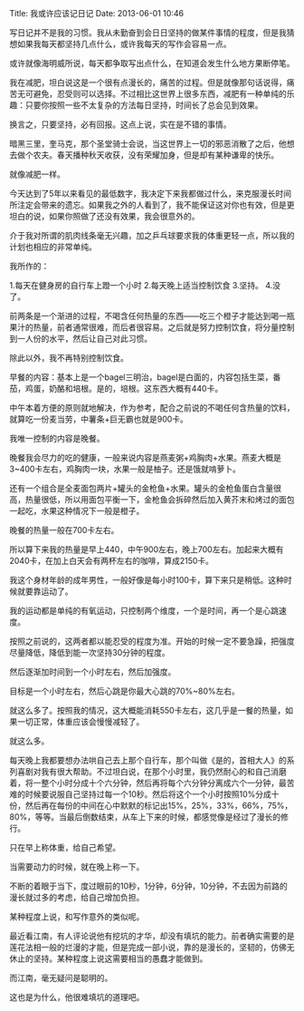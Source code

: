 Title: 我或许应该记日记
Date: 2013-06-01 10:46 

写日记并不是我的习惯。我从未勤奋到会日日坚持的做某件事情的程度，但是我猜想如果我每天都坚持几点什么，或许我每天的写作会容易一点。

或许就像海明威所说，每天都争取写出点什么，在知道会发生什么地方果断停笔。

我在减肥，坦白说这是一个很有点漫长的，痛苦的过程。但是就像那句话说得，痛苦无可避免，忍受则可以选择。不过相比这世界上很多东西，减肥有一种单纯的乐趣：只要你按照一些不太复杂的方法每日坚持，时间长了总会见到效果。

换言之，只要坚持，必有回报。这点上说，实在是不错的事情。

暗黑三里，奎马克，那个圣堂骑士会说，当这世界上一切的邪恶消散了之后，他想去做个农夫。春天播种秋天收获，没有荣耀加身，但是却有某种谦卑的快乐。

就像减肥一样。

今天达到了5年以来看见的最低数字，我决定下来我都做过什么，来克服漫长时间所注定会带来的遗忘。如果我之外的人看到了，我不能保证这对你也有效，但是更坦白的说，如果你照做了还没有效果，我会很意外的。

介于我对所谓的肌肉线条毫无兴趣，加之乒乓球要求我的体重更轻一点，所以我的计划也相应的非常单纯。

我所作的：

1.每天在健身房的自行车上蹬一个小时
2.每天晚上适当控制饮食
3.坚持。
4.没了。

前两条是一个渐进的过程，不喝含任何热量的东西——吃三个橙子才能达到喝一瓶果汁的热量，前者通常很难，而后者很容易。之后就是努力控制饮食，将分量控制到一人份的水平，然后让自己对此习惯。

除此以外，我不再特别控制饮食。

早餐的内容：基本上是一个bagel三明治，bagel是白面的，内容包括生菜，番茄，鸡蛋，奶酪和培根。是的，培根。这东西大概有440卡。

中午本着方便的原则就地解决，作为参考，配合之前说的不喝任何含热量的饮料，就算吃一份麦当劳，中薯条+巨无霸也就是900卡。

我唯一控制的内容是晚餐。

晚餐我会尽力的吃的健康，一般来说内容是燕麦粥+鸡胸肉+水果。燕麦大概是3~400卡左右，鸡胸肉一块，水果一般是柚子。还是饿就啃萝卜。

还有一个组合是全麦面包两片+罐头的金枪鱼+水果。罐头的金枪鱼蛋白含量很高，热量很低，所以用面包平衡一下，金枪鱼会拆碎然后加入黄芥末和烤过的面包一起吃，水果这种情况下一般是橙子。

晚餐的热量一般在700卡左右。

所以算下来我的热量是早上440，中午900左右，晚上700左右。加起来大概有2040卡，在加上白天会有两杯左右的咖啡，算成2150卡。

我这个身材年龄的成年男性，一般好像是每小时100卡，算下来只是稍低。这种时候就要靠运动了。


我的运动都是单纯的有氧运动，只控制两个维度，一个是时间，再一个是心跳速度。

按照之前说的，这两者都以能忍受的程度为准。开始的时候一定不要急躁，把强度尽量降低，降低到能一次坚持30分钟的程度。

然后逐渐加时间到一个小时左右，然后加强度。

目标是一个小时左右，然后心跳是你最大心跳的70%~80%左右。

就这么多了。按照我的情况，这大概能消耗550卡左右，这几乎是一餐的热量，如果一切正常，体重应该会慢慢减轻了。

就这么多。

每天晚上我都要想办法哄自己去上那个自行车，那个叫做《是的，首相大人》的系列喜剧对我有很大帮助。不过坦白说，在那个小时里，我仍然耐心的和自己消磨着，将一整个小时分成十个六分钟，然后再将每个六分钟分离成六个一分钟，最苦难的时候要说服自己坚持过每一个10秒。然后将这个一个小时按照10%分成十份，然后再在每份的中间在心中默默的标记出15%，25%，33%，66%，75%，80%，等等。当最后倒数结束，从车上下来的时候，都感觉像是经过了漫长的修行。

只在早上称体重，给自己希望。

当需要动力的时候，就在晚上称一下。

不断的着眼于当下，度过眼前的10秒，1分钟，6分钟，10分钟，不去因为前路的漫长就过多的考虑，给自己增加负担。

某种程度上说，和写作意外的类似呢。

最近看江南，有人评论说他有挖坑的才华，却没有填坑的能力。前者确实需要的是莲花法相一般的烂漫的才能，但是完成一部小说，靠的是漫长的，坚韧的，仿佛无休止的坚持。某种程度上说这需要相当的愚蠢才能做到。

而江南，毫无疑问是聪明的。

这也是为什么，他很难填坑的道理吧。